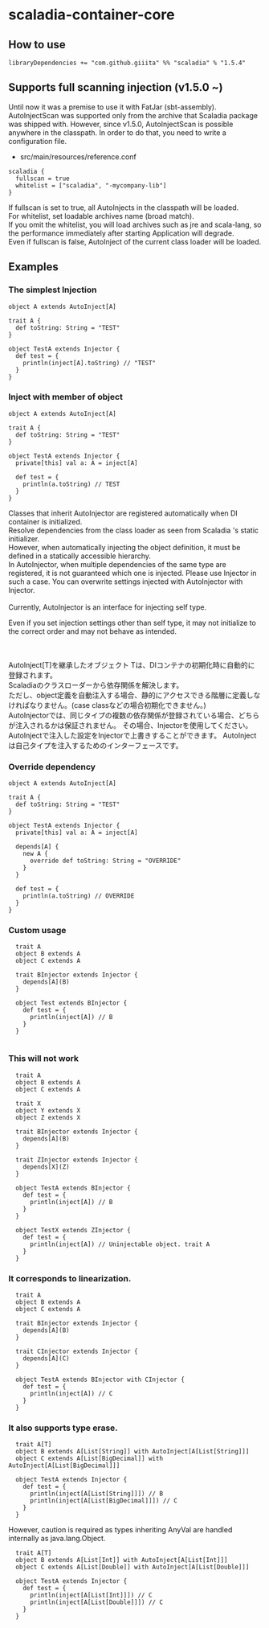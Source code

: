 # scaladia-container-core

## How to use

```
libraryDependencies += "com.github.giiita" %% "scaladia" % "1.5.4"
````

## Supports full scanning injection (v1.5.0 ~)

Until now it was a premise to use it with FatJar (sbt-assembly).<br/>
AutoInjectScan was supported only from the archive that Scaladia package was shipped with.
However, since v1.5.0, AutoInjectScan is possible anywhere in the classpath.
In order to do that, you need to write a configuration file.

- src/main/resources/reference.conf
```
scaladia {
  fullscan = true
  whitelist = ["scaladia", "-mycompany-lib"]
}
```


If fullscan is set to true, all AutoInjects in the classpath will be loaded.<br/>
For whitelist, set loadable archives name (broad match).<br/>
If you omit the whitelist, you will load archives such as jre and scala-lang, so the performance immediately after starting Application will degrade.<br/>
Even if fullscan is false, AutoInject of the current class loader will be loaded.


## Examples

### The simplest Injection

```
object A extends AutoInject[A]

trait A {
  def toString: String = "TEST"
}
```

```
object TestA extends Injector {
  def test = {
    println(inject[A].toString) // "TEST"
  }
}
```

### Inject with member of object


```
object A extends AutoInject[A]

trait A {
  def toString: String = "TEST"
}
```

```
object TestA extends Injector {
  private[this] val a: A = inject[A]

  def test = {
    println(a.toString) // TEST
  }
}
```

Classes that inherit AutoInjector are registered automatically when DI container is initialized.<br/>
Resolve dependencies from the class loader as seen from Scaladia 's static initializer.<br/>
However, when automatically injecting the object definition, it must be defined in a statically accessible hierarchy.<br/>
In AutoInjector, when multiple dependencies of the same type are registered, it is not guaranteed which one is injected.
Please use Injector in such a case.
You can overwrite settings injected with AutoInjector with Injector.<br/>
<br/>
Currently, AutoInjector is an interface for injecting self type.<br/>

Even if you set injection settings other than self type, it may not initialize to the correct order and may not behave as intended.<br/><br/><br/>



AutoInject[T]を継承したオブジェクト Tは、DIコンテナの初期化時に自動的に登録されます。<br/>
Scaladiaのクラスローダーから依存関係を解決します。<br/>
ただし、object定義を自動注入する場合、静的にアクセスできる階層に定義しなければなりません。(case classなどの場合初期化できません。)<br/>
AutoInjectorでは、同じタイプの複数の依存関係が登録されている場合、どちらが注入されるかは保証されません。
その場合、Injectorを使用してください。
AutoInjectで注入した設定をInjectorで上書きすることができます。
AutoInjectは自己タイプを注入するためのインターフェースです。

### Override dependency

```
object A extends AutoInject[A]

trait A {
  def toString: String = "TEST"
}
```

```
object TestA extends Injector {
  private[this] val a: A = inject[A]

  depends[A] {
    new A {
      override def toString: String = "OVERRIDE"
    }
  }

  def test = {
    println(a.toString) // OVERRIDE
  }
}
```

### Custom usage

```
  trait A
  object B extends A
  object C extends A
  
  trait BInjector extends Injector {
    depends[A](B)
  }
  
  object Test extends BInjector {
    def test = {
      println(inject[A]) // B
    }
  }
  
```

### This will not work

```
  trait A
  object B extends A
  object C extends A
  
  trait X
  object Y extends X
  object Z extends X
  
  trait BInjector extends Injector {
    depends[A](B)
  }
  
  trait ZInjector extends Injector {
    depends[X](Z)
  }
  
  object TestA extends BInjector {
    def test = {
      println(inject[A]) // B
    }
  }
  
  object TestX extends ZInjector {
    def test = {
      println(inject[A]) // Uninjectable object. trait A
    }
  }
```

### It corresponds to linearization.

```
  trait A
  object B extends A
  object C extends A
  
  trait BInjector extends Injector {
    depends[A](B)
  }
  
  trait CInjector extends Injector {
    depends[A](C)
  }
  
  object TestA extends BInjector with CInjector {
    def test = {
      println(inject[A]) // C
    }
  }
```

### It also supports type erase.

```
  trait A[T]
  object B extends A[List[String]] with AutoInject[A[List[String]]]
  object C extends A[List[BigDecimal]] with AutoInject[A[List[BigDecimal]]]

  object TestA extends Injector {
    def test = {
      println(inject[A[List[String]]]) // B
      println(inject[A[List[BigDecimal]]]) // C
    }
  }
```

However, caution is required as types inheriting AnyVal are handled internally as java.lang.Object.

```
  trait A[T]
  object B extends A[List[Int]] with AutoInject[A[List[Int]]]
  object C extends A[List[Double]] with AutoInject[A[List[Double]]]

  object TestA extends Injector {
    def test = {
      println(inject[A[List[Int]]]) // C
      println(inject[A[List[Double]]]) // C
    }
  }
```